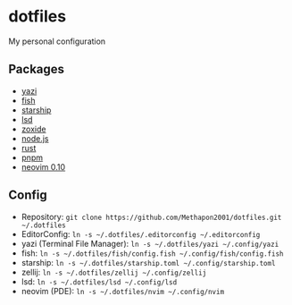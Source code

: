 # dotfiles

My personal configuration

## Packages

- [yazi](https://yazi-rs.github.io/)
- [fish](https://fishshell.com/)
- [starship](https://starship.rs/)
- [lsd](https://github.com/lsd-rs/lsd)
- [zoxide](https://github.com/ajeetdsouza/zoxide)
- [node.js](https://nodejs.org/en)
- [rust](https://www.rust-lang.org/)
- [pnpm](https://pnpm.io/)
- [neovim 0.10](https://neovim.io/)

## Config

- Repository: `git clone https://github.com/Methapon2001/dotfiles.git ~/.dotfiles`
- EditorConfig: `ln -s ~/.dotfiles/.editorconfig ~/.editorconfig`
- yazi (Terminal File Manager): `ln -s ~/.dotfiles/yazi ~/.config/yazi`
- fish: `ln -s ~/.dotfiles/fish/config.fish ~/.config/fish/config.fish`
- starship: `ln -s ~/.dotfiles/starship.toml ~/.config/starship.toml`
- zellij: `ln -s ~/.dotfiles/zellij ~/.config/zellij`
- lsd: `ln -s ~/.dotfiles/lsd ~/.config/lsd`
- neovim (PDE): `ln -s ~/.dotfiles/nvim ~/.config/nvim`
